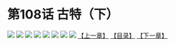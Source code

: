 # 第108话 古特（下）
![](https://mhpic.xiaomingtaiji.net/comic/D/斗破苍穹拆分版/108话/1.jpg-zymk.middle.webp)
![](https://mhpic.xiaomingtaiji.net/comic/D/斗破苍穹拆分版/108话/2.jpg-zymk.middle.webp)
![](https://mhpic.xiaomingtaiji.net/comic/D/斗破苍穹拆分版/108话/3.jpg-zymk.middle.webp)
![](https://mhpic.xiaomingtaiji.net/comic/D/斗破苍穹拆分版/108话/4.jpg-zymk.middle.webp)
![](https://mhpic.xiaomingtaiji.net/comic/D/斗破苍穹拆分版/108话/5.jpg-zymk.middle.webp)
![](https://mhpic.xiaomingtaiji.net/comic/D/斗破苍穹拆分版/108话/6.jpg-zymk.middle.webp)
![](https://mhpic.xiaomingtaiji.net/comic/D/斗破苍穹拆分版/108话/7.jpg-zymk.middle.webp)
![](https://mhpic.xiaomingtaiji.net/comic/D/斗破苍穹拆分版/108话/8.jpg-zymk.middle.webp)
[【上一章】](./107.md)
[【目录】](./READMD.md)
[【下一章】](./109.md)
